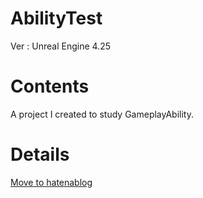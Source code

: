 # AbilityTest
Ver : Unreal Engine 4.25<br>

# Contents
A project I created to study GameplayAbility.<br>

# Details
[Move to hatenablog](https://pto8913.hatenablog.com/entry/2020/05/27/135109)<br>
